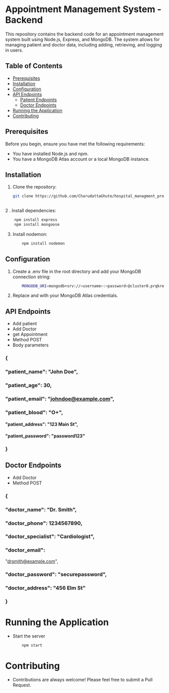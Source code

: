 # Appointment Management System - Backend

This repository contains the backend code for an appointment management system built using Node.js, Express, and MongoDB. The system allows for managing patient and doctor data, including adding, retrieving, and logging in users.

## Table of Contents

- [Prerequisites](#prerequisites)
- [Installation](#installation)
- [Configuration](#configuration)
- [API Endpoints](#api-endpoints)
  - [Patient Endpoints](#Patient-endpoints)
  - [Doctor Endpoints](#doctor-endpoints)
- [Running the Application](#running-the-application)
- [Contributing](#contributing)

## Prerequisites

Before you begin, ensure you have met the following requirements:
- You have installed Node.js and npm.
- You have a MongoDB Atlas account or a local MongoDB instance.

## Installation

1. Clone the repository:
   ```bash
   git clone https://github.com/CharudattaGhute/hospital_managment_project.git
  

2 . Install dependencies:
  ```bash
      npm install express
      npm install mongoose
  ```
3. Install nodemon:
   ```bash
       npm install nodemon
   ```
## Configuration
1. Create a .env file in the root directory and add your MongoDB connection string:
   ```bash
       MONGODB_URI=mongodb+srv://<username>:<password>@cluster0.prqkren.mongodb.net/appoinment
    ```
2. Replace <username> and <password> with your MongoDB Atlas credentials.

## API Endpoints
- Add patient
- Add Doctor
- get Appointment
- Method POST
- Body parameters
### {
 ### "patient_name": "John Doe",
 ### "patient_age": 30,
  ### "patient_email": "johndoe@example.com",
  ### "patient_blood": "O+",
  #### "patient_address": "123 Main St",
  #### "patient_password": "password123"
### }

## Doctor Endpoints
- Add Doctor
- Method POST
 ### {
 ### "doctor_name": "Dr. Smith",
 ### "doctor_phone": 1234567890,
###  "doctor_specialist": "Cardiologist",
###  "doctor_email":
"drsmith@example.com",
 ### "doctor_password": "securepassword",
 ### "doctor_address": "456 Elm St"
### }

# Running the Application
- Start the server
  ```bash
      npm start
  ```
# Contributing
- Contributions are always welcome! Please feel free to submit a Pull Request.
  


  

